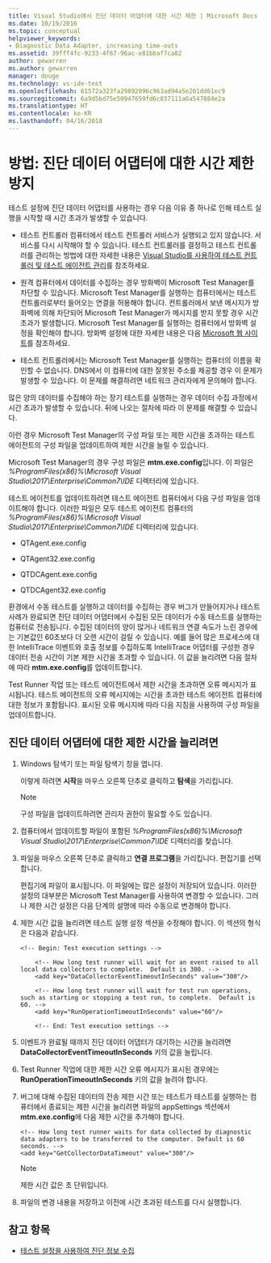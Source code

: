 ```yaml
---
title: Visual Studio에서 진단 데이터 어댑터에 대한 시간 제한 | Microsoft Docs
ms.date: 10/19/2016
ms.topic: conceptual
helpviewer_keywords:
- Diagnostic Data Adapter, increasing time-outs
ms.assetid: 39fff4fc-9233-4f67-96ac-e81bbaf7ca82
author: gewarren
ms.author: gewarren
manager: douge
ms.technology: vs-ide-test
ms.openlocfilehash: 61572a323fa29892096c963ad94a5e201dd61ec9
ms.sourcegitcommit: 6a9d5bd75e50947659fd6c837111a6a547884e2a
ms.translationtype: HT
ms.contentlocale: ko-KR
ms.lasthandoff: 04/16/2018
---
```

# <a name="how-to-prevent-time-outs-for-diagnostic-data-adapters"></a>방법: 진단 데이터 어댑터에 대한 시간 제한 방지

테스트 설정에 진단 데이터 어댑터를 사용하는 경우 다음 이유 중 하나로 인해 테스트 실행을 시작할 때 시간 초과가 발생할 수 있습니다.

-   테스트 컨트롤러 컴퓨터에서 테스트 컨트롤러 서비스가 실행되고 있지 않습니다. 서비스를 다시 시작해야 할 수 있습니다. 테스트 컨트롤러를 결정하고 테스트 컨트롤러를 관리하는 방법에 대한 자세한 내용은 [Visual Studio를 사용하여 테스트 컨트롤러 및 테스트 에이전트 관리](../test/manage-test-controllers-and-test-agents.md)를 참조하세요.

-   원격 컴퓨터에서 데이터를 수집하는 경우 방화벽이 Microsoft Test Manager를 차단할 수 있습니다. Microsoft Test Manager를 실행하는 컴퓨터에서는 테스트 컨트롤러로부터 들어오는 연결을 허용해야 합니다. 컨트롤러에서 보낸 메시지가 방화벽에 의해 차단되어 Microsoft Test Manager가 메시지를 받지 못할 경우 시간 초과가 발생합니다. Microsoft Test Manager를 실행하는 컴퓨터에서 방화벽 설정을 확인해야 합니다. 방화벽 설정에 대한 자세한 내용은 다음 [Microsoft 웹 사이트](http://go.microsoft.com/fwlink/?LinkId=184980)를 참조하세요.

-   테스트 컨트롤러에서는 Microsoft Test Manager를 실행하는 컴퓨터의 이름을 확인할 수 없습니다. DNS에서 이 컴퓨터에 대한 잘못된 주소를 제공할 경우 이 문제가 발생할 수 있습니다. 이 문제를 해결하려면 네트워크 관리자에게 문의해야 합니다.

 많은 양의 데이터를 수집해야 하는 장기 테스트를 실행하는 경우 데이터 수집 과정에서 시간 초과가 발생할 수 있습니다. 뒤에 나오는 절차에 따라 이 문제를 해결할 수 있습니다.

 이런 경우 Microsoft Test Manager의 구성 파일 또는 제한 시간을 초과하는 테스트 에이전트의 구성 파일을 업데이트하여 제한 시간을 늘릴 수 있습니다.

 Microsoft Test Manager의 경우 구성 파일은 **mtm.exe.config**입니다. 이 파일은 *%ProgramFiles(x86)%\Microsoft Visual Studio\2017\Enterprise\Common7\IDE* 디렉터리에 있습니다.

 테스트 에이전트를 업데이트하려면 테스트 에이전트 컴퓨터에서 다음 구성 파일을 업데이트해야 합니다. 이러한 파일은 모두 테스트 에이전트 컴퓨터의 *%ProgramFiles(x86)%\Microsoft Visual Studio\2017\Enterprise\Common7\IDE* 디렉터리에 있습니다.

-   QTAgent.exe.config

-   QTAgent32.exe.config

-   QTDCAgent.exe.config

-   QTDCAgent32.exe.config

 환경에서 수동 테스트를 실행하고 데이터를 수집하는 경우 버그가 만들어지거나 테스트 사례가 완료되면 진단 데이터 어댑터에서 수집된 모든 데이터가 수동 테스트를 실행하는 컴퓨터로 전송됩니다. 수집된 데이터의 양이 많거나 네트워크 연결 속도가 느린 경우에는 기본값인 60초보다 더 오랜 시간이 걸릴 수 있습니다. 예를 들어 많은 프로세스에 대한 IntelliTrace 이벤트와 호출 정보를 수집하도록 IntelliTrace 어댑터를 구성한 경우 데이터 전송 시간이 기본 제한 시간을 초과할 수 있습니다. 이 값을 늘리려면 다음 절차에 따라 **mtm.exe.config**를 업데이트합니다.

 Test Runner 작업 또는 테스트 에이전트에서 제한 시간을 초과하면 오류 메시지가 표시됩니다. 테스트 에이전트의 오류 메시지에는 시간을 초과한 테스트 에이전트 컴퓨터에 대한 정보가 포함됩니다. 표시된 오류 메시지에 따라 다음 지침을 사용하여 구성 파일을 업데이트합니다.

## <a name="to-increase-the-time-outs-for-your-diagnostic-data-adapters"></a>진단 데이터 어댑터에 대한 제한 시간을 늘리려면

1.  Windows 탐색기 또는 파일 탐색기 창을 엽니다.

     이렇게 하려면 **시작**을 마우스 오른쪽 단추로 클릭하고 **탐색**을 가리킵니다.

    > [!NOTE]
    > 구성 파일을 업데이트하려면 관리자 권한이 필요할 수도 있습니다.

2.  컴퓨터에서 업데이트할 파일이 포함된 *%ProgramFiles(x86)%\Microsoft Visual Studio\2017\Enterprise\Common7\IDE* 디렉터리를 찾습니다.

3.  파일을 마우스 오른쪽 단추로 클릭하고 **연결 프로그램**을 가리킵니다. 편집기를 선택합니다.

     편집기에 파일이 표시됩니다. 이 파일에는 많은 설정이 저장되어 있습니다. 이러한 설정의 대부분은 Microsoft Test Manager를 사용하여 변경할 수 있습니다. 그러나 제한 시간 설정은 다음 단계의 설명에 따라 수동으로 변경해야 합니다.

4.  제한 시간 값을 늘리려면 테스트 실행 설정 섹션을 수정해야 합니다. 이 섹션의 형식은 다음과 같습니다.

    ```
    <!-- Begin: Test execution settings -->

        <!-- How long test runner will wait for an event raised to all local data collectors to complete.  Default is 300. -->
        <add key="DataCollectorEventTimeoutInSeconds" value="300"/>

        <!-- How long test runner will wait for test run operations, such as starting or stopping a test run, to complete.  Default is 60. -->
        <add key="RunOperationTimeoutInSeconds" value="60"/>

        <!-- End: Test execution settings -->
    ```

5.  이벤트가 완료될 때까지 진단 데이터 어댑터가 대기하는 시간을 늘리려면 **DataCollectorEventTimeoutInSeconds** 키의 값을 늘립니다.

6.  Test Runner 작업에 대한 제한 시간 오류 메시지가 표시된 경우에는 **RunOperationTimeoutInSeconds** 키의 값을 늘려야 합니다.

7.  버그에 대해 수집된 데이터의 전송 제한 시간 또는 테스트가 테스트를 실행하는 컴퓨터에서 종료되는 제한 시간을 늘리려면 파일의 appSettings 섹션에서 **mtm.exe.config**에 다음 제한 시간을 추가해야 합니다.

    ```
    <!-- How long test runner waits for data collected by diagnostic data adapters to be transferred to the computer. Default is 60 seconds. -->
    <add key="GetCollectorDataTimeout" value="300"/>
    ```

    > [!NOTE]
    > 제한 시간 값은 초 단위입니다.

8.  파일의 변경 내용을 저장하고 이전에 시간 초과된 테스트를 다시 실행합니다.

## <a name="see-also"></a>참고 항목

- [테스트 설정을 사용하여 진단 정보 수집](../test/collect-diagnostic-information-using-test-settings.md)